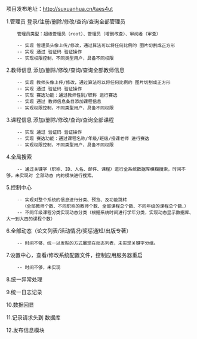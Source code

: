 
项目发布地址：http://suxuanhua.cn/taes4ut

1.管理员 登录/注册/删除/修改/查询/查询全部管理员

        管理员类型：超级管理员（root）、管理员（增删改查）、审阅者（审查）

        -- 实现 管理员头像上传/修改，通过算法可以将任何比例的 图片切割成正方形
        -- 实现 通过 验证码 验证操作
        -- 实现权限控制，不同类型用户，具备不同权限

2.教师信息 添加/删除/修改/查询/查询全部教师信息

        -- 实现 教师头像上传/修改，通过算法可以将任何比例的 图片切割成正方形
        -- 实现 通过 验证码 验证操作
        -- 实现 赛选功能：通过教师性别/职称 进行赛选
        -- 实现 通过 教师信息条目添加课程信息
        -- 实现权限控制，不同类型用户，具备不同权限

3.课程信息 添加/删除/修改/查询/查询全部课程

        -- 实现 通过 验证码 验证操作
        -- 实现 赛选功能：通过课程名称/年级/班级/授课老师 进行赛选
        -- 实现权限控制，不同类型用户，具备不同权限

4.全局搜索

        -- 通过关键字（职称、ID、人名、邮件、课程）进行全系统数据库模糊搜索，时间不够，未实现对 全部动态 内的模块进行搜索。

5.控制中心

        -- 实现对整个系统的信息进行分类、预览、及功能跳转
          （全部教师个数、不同职称的教师个数、全部课程总个数、不同年级的课程总个数、）
        -- 不同年级课程分类实现动态分类（根据系统时间进行学年分类，实现动态显示数据库、大一到大四的课程个数）

6.全部动态（论文列表/活动情况/奖惩通知/出版专著）

        -- 时间不够，统一以发贴的方式展现在动态列表，未实现关键字分组。

7.设置中心，查看/修改系统配置文件，控制应用服务器重启

        -- 时间不够，未实现

8.统一异常处理

9.统一日志记录

10.数据回显

11.记录请求头到 数据库

12.发布信息模块
